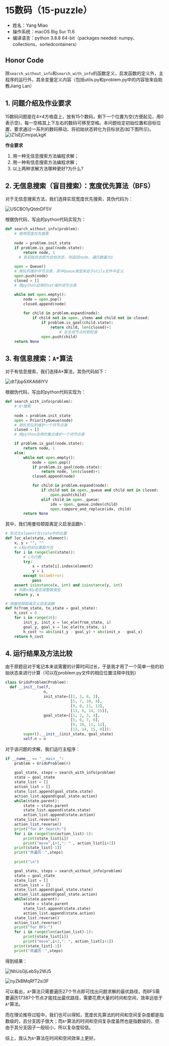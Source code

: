 # 15数码（15-puzzle）
- 姓名：Yang Miao
- 操作系统：macOS Big Sur 11.6
- 编译语言：python 3.8.8 64-bit（packages needed: numpy、collections、sortedcontainers）

## Honor Code
除`search_without_info`和`search_with_info`的函数定义，启发函数的定义外，主程序的运行外，其余变量定义内容（包括utils.py和problem.py中的内容皆来自助教Jiang Lan）

## 1. 问题介绍及作业要求

15数码问题是在4×4方格盘上，放有15个数码，剩下一个位置为空(方便起见，用0表示空)，每一空格其上下左右的数码可移至空格。本问题给定初始位置和目标位置，要求通过一系列的数码移动，将初始状态转化为目标状态(如下图所示)。
<img src="https://i.loli.net/2021/10/06/iZ1sEjCmrpaLkgK.png" alt="iZ1sEjCmrpaLkgK"  />

**作业要求**
1. 用一种无信息搜索方法编程求解；
2. 用一种有信息搜索方法编程求解；
3. 以上两种求解方法哪种更好?为什么?



## 2. 无信息搜索（盲目搜索）：宽度优先算法（BFS）

对于无信息搜索方法，我们选择实现宽度优先搜索，其伪代码为：

![USCBO1yQtdnDF5V](https://i.loli.net/2021/10/06/USCBO1yQtdnDF5V.jpg)

根据伪代码，写出的python代码实现为：

```python
def search_without_info(problem):
    # 使用宽度优先搜索
    
    node = problem.init_state
    if problem.is_goal(node.state):
        return node, 1
      # 若初始状态即为目标状态，则返回node，遍历数量为1
    
    open = Queue()
    # 用队列维护开节点表，其中Queue类型来自于utils文件中定义
    open.push(node)
    closed = []
    # 用python自带的set维护闭节点表

    while not open.empty():
        node = open.pop()
        closed.append(node)
   
        for child in problem.expand(node):
            if child not in open._items and child not in closed:
                if problem.is_goal(child.state):
                    return child, len(closed)+1
              			# 在生成节点时即检查
                open.push(child)
    return None
```



## 3. 有信息搜索：`A*`算法

对于有信息搜索，我们选择A*算法，其伪代码如下：

![dtTjbp5XKA68IYV](https://i.loli.net/2021/10/06/dtTjbp5XKA68IYV.jpg)

根据伪代码，写出的python代码实现为：

```python
def search_with_info(problem):
    # A*搜索
    
    node = problem.init_state
    open = PriorityQueue(node)
    # 用优先队列维护一个开节点表
    closed = []
    # 用python自带的集合维护一个闭节点表

    if problem.is_goal(node.state):
        return node, 1
    else:
        while not open.empty():
            node = open.pop()
            if problem.is_goal(node.state):
                return node, len(closed)+1
            closed.append(node)

            for child in problem.expand(node):
                if child not in open._queue and child not in closed:
                    open.push(child)
                elif child in open._queue:
                    idx = open._queue.index(child)
                    open.compare_and_replace(idx, child)
        return None
```

其中，我们用曼哈顿距离定义启发函数h：

```python
# 形式化element在state中的位置
def loc_ele(state, element):
    x, y = "", ""
    # x和y的初位置都为空
    for i in range(len(state)):
        # i为行数
        try:
            x = state[i].index(element)
            y = i
        except ValueError:
            pass
    assert isinstance(x, int) and isinstance(y, int)
    # 判断x和y是否是整数类型
    return y, x

# 用曼哈顿距离定义启发函数
def h(from_state, to_state = goal_state):
    h_cost = 0
    for i in range(16):
        init_y, init_x = loc_ele(from_state, i)
        goal_y, goal_x = loc_ele(to_state, i)
        h_cost += abs(init_y - goal_y) + abs(init_x - goal_x)
    return h_cost
```



## 4. 运行结果及方法比较

由于原题目对于笔记本来说需要的计算时间过长，于是我才用了一个简单一些的初始状态来进行计算（可以在problem.py文件的相应位置注释中找到）

```python
class GridsProblem(Problem):
  def __init__(self,
                 n,
                 init_state=[[1, 2, 8, 3], 
                             [5, 7, 10, 4], 
                             [9, 0, 11, 12], 
                             [13, 6, 14, 15]],
                 goal_state=[[1, 2, 3, 4], 
                             [5, 6, 7, 8], 
                             [9, 10, 11, 12], 
                             [13, 14, 15, 0]]):
        super().__init__(init_state, goal_state)
        self.n = n
```

对于该问题的求解，我们运行主程序：

```python
if __name__ == "__main__":
    problem = GridsProblem(4)
    
    goal_state, steps = search_with_info(problem)
    state = goal_state
    state_list = []
    action_list = []
    state_list.append(goal_state.state)
    action_list.append(goal_state.action)
    while(state.parent):
        state = state.parent
        state_list.append(state.state)
        action_list.append(state.action)
    state_list.reverse()
    action_list.reverse()
    print("for A* Search:")
    for i in range(len(action_list)-1):
        print(state_list[i])
        print("move",i+1,": " , action_list[i+1])
    print(state_list[-1])
    print("共遍历：",steps)
    
    print("\n")

    goal_state, steps = search_without_info(problem)
    state = goal_state
    state_list = []
    action_list = []
    state_list.append(goal_state.state)
    action_list.append(goal_state.action)
    while(state.parent):
        state = state.parent
        state_list.append(state.state)
        action_list.append(state.action)
    state_list.reverse()
    action_list.reverse()
    print("for BFS:")
    for i in range(len(action_list)-1):
        print(state_list[i])
        print("move",i+1,": ", action_list[i+1])
    print(state_list[-1])
    print("共遍历：",steps)
```

得到结果：

![NhUsGjLebSy2WJ5](https://i.loli.net/2021/10/06/NhUsGjLebSy2WJ5.png)

![nyZkBMqRfT2si3F](https://i.loli.net/2021/10/06/nyZkBMqRfT2si3F.png)

可以看出，`A*`算法只需要遍历27个节点即可找出问题求解的最优路径，而BFS需要遍历17387个节点才能找出最优路径，需要花费大量的时间和空间，效率远低于`A*`算法。

而在理论推导过程中，我们也可以得知，宽度优先算法的时间和空间复杂度都是指数级的，且分支因子很大；而`A*`算法的时间和空间复杂度虽然也是指数级的，但由于其分支因子一般较小，所以复杂度较低。

综上，我认为`A*`算法在时间和空间效率上更好。
